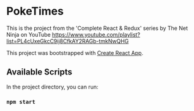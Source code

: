 # PokeTimes
This is the project from the 'Complete React & Redux' series by The Net Ninja on YouTube https://www.youtube.com/playlist?list=PL4cUxeGkcC9ij8CfkAY2RAGb-tmkNwQHG


This project was bootstrapped with [Create React App](https://github.com/facebook/create-react-app).

## Available Scripts

In the project directory, you can run:

### `npm start`

